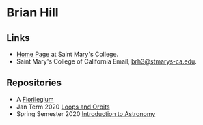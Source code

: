 # Brian Hill

## Links

* [Home Page](http://physics.stmarys-ca.edu/faculty/brianhill) at Saint Mary's College.
* Saint Mary's College of California Email, <a href="mailto:brh3@stmarys-ca.edu">brh3@stmarys-ca.edu</a>.

##  Repositories

* A [Florilegium](./florilegium/)
* Jan Term 2020 [Loops and Orbits](https://github.com/observatree/loops-and-orbits/blob/master/README.md)
* Spring Semester 2020 [Introduction to Astronomy](https://observatree.github.io/physics90)
